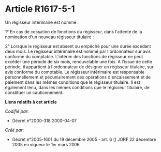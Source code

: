 # Article R1617-5-1

Un régisseur intérimaire est nommé :

1° En cas de cessation de fonctions du régisseur, dans l'attente de la nomination d'un nouveau régisseur titulaire ;

2° Lorsque le régisseur est absent ou empêché pour une durée excédant deux mois. Le régisseur intérimaire est nommé par
l'ordonnateur sur avis conforme du comptable. L'intérim des fonctions de régisseur ne peut excéder une période de six mois,
renouvelable une fois. A l'issue de cette période, il appartient à l'ordonnateur de désigner un régisseur titulaire, sur avis
conforme du comptable. Le régisseur intérimaire est responsable personnellement et pécuniairement des opérations
d'encaissement et de paiement dans les mêmes conditions que le régisseur titulaire. Il est également tenu, dans les mêmes
conditions que le régisseur titulaire, de constituer un cautionnement.

**Liens relatifs à cet article**

_Codifié par_:

  - Décret n°2000-318 2000-04-07

_Créé par_:

  - Décret n°2005-1601 du 19 décembre 2005 - art. 6 () JORF 22 décembre 2005 en vigueur le 1er mars 2006
